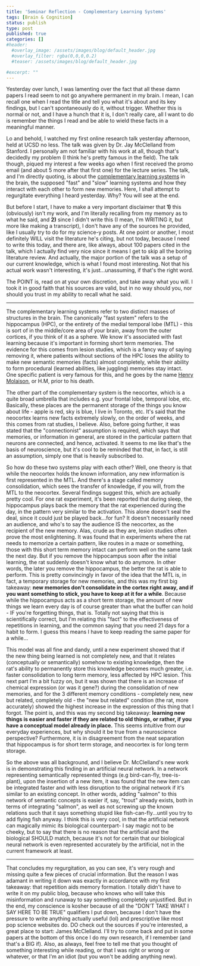```yaml
---
title: 'Seminar Reflection - Complementary Learning Systems'
tags: [Brain & Cognition]
status: publish
type: post
published: true
categories: []
#header:
  #overlay_image: /assets/images/blog/default_header.jpg
  #overlay_filter: rgba(0,0,0,0.2)
  #teaser: /assets/images/blog/default_header.jpg

#excerpt: ""
---
```

Yesterday over lunch, I was lamenting over the fact that all these damn papers
I read seem to not go anywhere permanent in my brain. I mean, I can recall one
when I read the title and tell you what it's about and its key findings, but I
can't spontaneously do it, without trigger. Whether this is normal or not, and
I have a hunch that it is, I don't really care, all I want to do is remember
the things I read and be able to wield these facts in a meaningful manner.

Lo and behold, I watched my first online research talk yesterday afternoon,
held at UCSD no less. The talk was given by Dr. Jay McClelland from Stanford.
I personally am not familiar with his work at all, though that's decidedly my
problem (I think he's pretty famous in the field). The talk though, piqued my
interest a few weeks ago when I first received the promo email (and about 5
more after that first one) for the lecture series. The talk, and I'm directly
quoting, is about the [complementary learning
systems](http://tdlc.ucsd.edu/research/DNS/speakers/McClelland.html) in the
brain, the supposed "fast" and "slow" learning systems and how they interact
with each other to form new memories. Here, I shall attempt to regurgitate
everything I heard yesterday. Why? You will see at the end.

But before I start, I have to make a very important disclaimer that **1)**
this (obviously) isn't my work, and I'm literally recalling from my memory as
to what he said, and **2)** since I didn't write this (I mean, I'm WRITING it,
but more like making a transcript), I don't have any of the sources he
provided, like I usually try to do for my science-y posts. At one point or
another, I most definitely WILL visit the literature he's citing, but not
today, because I need to write this today, and there are, like always, about
100 papers cited in the talk, which I actually find very nice since it means I
get to skip all the boring literature review. And actually, the major portion
of the talk was a setup of our current knowledge, which is what I found most
interesting. Not that his actual work wasn't interesting, it's
just...unassuming, if that's the right word.

The POINT is, read on at your own discretion, and take away what you will. I
took it in good faith that his sources are valid, but in no way should you,
nor should you trust in my ability to recall what he said.

* * *

The complementary learning systems refer to two distinct masses of structures
in the brain. The canonically "fast system" refers to the hippocampus (HPC),
or the entirety of the medial temporal lobe (MTL) - this is sort of in the
middle/core area of your brain, away from the outer cortices, if you think of
it as a sphere. We know it's associated with fast learning because it's
important in forming short term memories. The evidence for this comes from
lesion studies, which is a fancy way of saying removing it, where patients
without sections of the HPC loses the ability to make new semantic memories
(facts) almost completely, while their ability to form procedural (learned
abilities, like juggling) memories stay intact. One specific patient is very
famous for this, and he goes by the name [Henry
Molaison](http://en.wikipedia.org/wiki/Henry_Molaison), or H.M, prior to his
death.

The other part of the complementary system is the neocortex, which is a quite
broad umbrella that includes e.g. your frontal lobe, temporal lobe, etc.
Basically, these places are the permanent storage of the things you know about
life - apple is red, sky is blue, I live in Toronto, etc. It's said that the
neocortex learns new facts extremely slowly, on the order of weeks, and this
comes from rat studies, I believe. Also, before going further, it was stated
that the "connectionist" assumption is required, which says that memories, or
information in general, are stored in the particular pattern that neurons are
connected, and hence, activated. It seems to me like that's the basis of
neuroscience, but it's cool to be reminded that that, in fact, is still an
assumption, simply one that is heavily subscribed to.

So how do these two systems play with each other? Well, one theory is that
while the neocortex holds the known information, any new information is first
represented in the MTL. And there's a stage called memory consolidation, which
sees the transfer of knowledge, if you will, from the MTL to the neocortex.
Several findings suggest this, which are actually pretty cool. For one rat
experiment, it's been reported that during sleep, the hippocampus plays back
the memory that the rat experienced during the day, in the pattern very
similar to the activation. This alone doesn't seal the deal, since it could
just be played back...for fun? It doesn't necessarily need an audience, and
who's to say the audience IS the neocortex, as the recipient of the new
memory. Alas, crude as they are, lesion studies often prove the most
enlightening. It was found that in experiments where the rat needs to memorize
a certain pattern, like routes in a maze or something, those with this short
term memory intact can perform well on the same task the next day. But if you
remove the hippocampus soon after the initial learning, the rat suddenly
doesn't know what to do anymore. In other words, the later you remove the
hippocampus, the better the rat is able to perform. This is pretty
convincingly in favor of the idea that the MTL is, in fact, a temporary
storage for new memories, and this was my first big takeaway: **new memories
don't consolidate in the cortex right away, and if you want something to
stick, you have to keep at it for a while**. Because while the hippocampus
acts as a short term storage, the amount of new things we learn every day is
of course greater than what the buffer can hold - IF you're forgetting things,
that is. Totally not saying that this is scientifically correct, but I'm
relating this "fact" to the effectiveness of repetitions in learning, and the
common saying that you need 21 days for a habit to form. I guess this means I
have to keep reading the same paper for a while...

This model was all fine and dandy, until a new experiment showed that if the
new thing being learned is not completely new, and that it relates
(conceptually or semantically) somehow to existing knowledge, then the rat's
ability to permanently store this knowledge becomes much greater, i.e. faster
consolidation to long term memory, less affected by HPC lesion. This next part
I'm a bit fuzzy on, but it was shown that there is an increase of chemical
expression (or was it gene?) during the consolidation of new memories, and for
the 3 different memory conditions - completely new, new but related,
completely old - the "new but related" condition (the rat, more accurately)
showed the highest increase in the expression of this thing that I forgot. The
point is, and this was my second big takeaway: **learning new things is easier
and faster if they are related to old things, or rather, if you have a
conceptual model already in place.** This seems intuitive from our everyday
experiences, but why should it be true from a neuroscience perspective?
Furthermore, it is in disagreement from the neat separation that hippocampus
is for short term storage, and neocortex is for long term storage.

So the above was all background, and I believe Dr. McClelland's new work is in
demonstrating this finding in an artificial neural network. In a network
representing semantically represented things (e.g bird-can-fly, tree-is-
plant), upon the insertion of a new item, it was found that the new item can
be integrated faster and with less disruption to the original network if it's
similar to an existing concept. In other words, adding "salmon" to this
network of semantic concepts is easier if, say, "trout" already exists, both
in terms of integrating "salmon", as well as not screwing up the known
relations such that it says something stupid like fish-can-fly...until you try
to add flying fish anyway. I think this is very cool, in that the artificial
network can magically mimic its biological counterpart- I say magic not to be
cheeky, but to say that there is no reason that the artificial and the
biological SHOULD match, because it's not for certain that our biological
neural network is even represented accurately by the artificial, not in the
current framework at least.

* * *

That concludes my regurgitation, as you can see, it's very rough and missing
quite a few pieces of crucial information. But the reason I was adamant in
writing it down was exactly in accordance with my first takeaway: that
repetition aids memory formation. I totally didn't have to write it on my
public blog, because who knows who will take this misinformation and runaway
to say something completely unjustified. But in the end, my conscience is
kosher because of all the "DON'T TAKE WHAT I SAY HERE TO BE TRUE" qualifiers I
put down, because I don't have the pressure to write anything actually useful
(lol) and prescriptive like most pop science websites do. DO check out the
sources if you're interested, a great place to start: James McClelland. I'll
try to come back and put in some papers at the bottom of this once I do my own
research, if I remember (and that's a BIG if). Also, as always, feel free to
tell me that you thought of something interesting while reading, or that I was
right or wrong or whatever, or that I'm an idiot (but you won't be adding
anything new).
